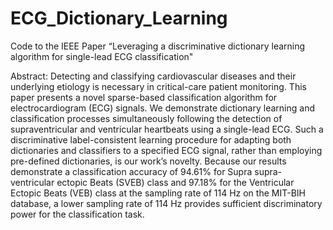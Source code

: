 # ECG_Dictionary_Learning
Code to the IEEE Paper “Leveraging a discriminative dictionary learning algorithm for single-lead ECG classification"

Abstract: 
Detecting and classifying cardiovascular diseases and their underlying etiology is necessary in critical-care patient monitoring. This paper presents a novel sparse-based classification algorithm for electrocardiogram (ECG) signals. We demonstrate dictionary learning and classification processes simultaneously following the detection of supraventricular and ventricular heartbeats using a single-lead ECG. Such a discriminative label-consistent learning procedure for adapting both dictionaries and classifiers to a specified ECG signal, rather than employing pre-defined dictionaries, is our work’s novelty. Because our results demonstrate a classification accuracy of 94.61% for Supra supra-ventricular ectopic Beats (SVEB) class and 97.18% for the Ventricular Ectopic Beats (VEB) class at
the sampling rate of 114 Hz on the MIT-BIH database, a lower sampling rate of 114 Hz provides sufficient discriminatory power for the classification task.
